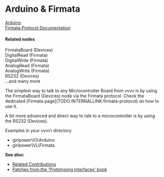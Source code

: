 # Arduino & Firmata

<a href="http://arduino.cc/" class="extURL" target="_blank">Arduino</a>  
<a href="https://github.com/firmata/protocol" class="extURL" target="_blank">Firmata Protocol Documentation</a>  

#### Related nodes
<span class="node">FirmataBoard (Devices)</span>  
<span class="node">DigitalRead (Firmata)</span>  
<span class="node">DigitalWrite (Firmata)</span>  
<span class="node">AnalogRead (Firmata)</span>  
<span class="node">AnalogWrite (Firmata)</span>  
<span class="node">RS232 (Devices)</span>  
...and many more  

The simplest way to talk to any Microcontroller Board from vvvv is by using the <span class="node">FirmataBoard (Devices)</span> node via the Firmata protocol. Check the dedicated [Firmata page](TODO INTERNALLINK:firmata-protocol) on how to use it.  

A bit more advanced and direct way to talk to a microcontroller is by using the <span class="node">RS232 (Devices)</span>.  

Examples in your vvvv\ directory  
* girlpower\IO\Arduino  
* girlpower\VL\Firmata  

**See also:**  
* <a href="https://vvvv.org/contributions/1353+1351+2439+1352+7934+2438+1354+1355/4127+3036+5126+2446+4118+3791" class="extURL" target="_blank">Related Contributions</a>  
* <a href="http://prototypinginterfaces.com/category/patches/" class="extURL" target="_blank">Patches from the 'Prototyping Interfaces' book</a>  



